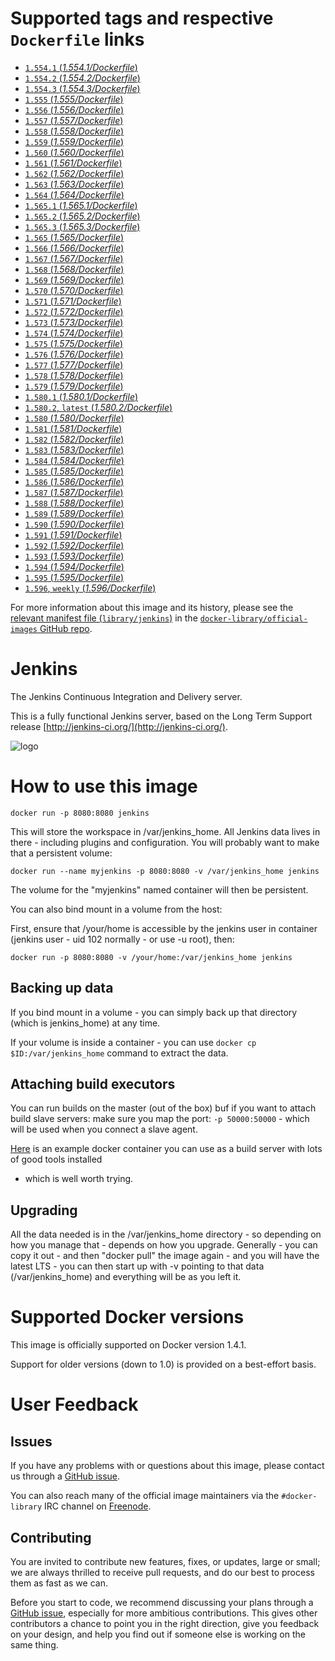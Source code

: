 # Supported tags and respective `Dockerfile` links

- [`1.554.1` (*1.554.1/Dockerfile*)](https://github.com/cloudbees/jenkins-ci.org-docker/blob/f313389f8ab728d7b4207da36804ea54415c830b/1.554.1/Dockerfile)
- [`1.554.2` (*1.554.2/Dockerfile*)](https://github.com/cloudbees/jenkins-ci.org-docker/blob/f313389f8ab728d7b4207da36804ea54415c830b/1.554.2/Dockerfile)
- [`1.554.3` (*1.554.3/Dockerfile*)](https://github.com/cloudbees/jenkins-ci.org-docker/blob/40c3e3f46939b9f9dcf8d46e62fa7daa80485588/1.554.3/Dockerfile)
- [`1.555` (*1.555/Dockerfile*)](https://github.com/cloudbees/jenkins-ci.org-docker/blob/40c3e3f46939b9f9dcf8d46e62fa7daa80485588/1.555/Dockerfile)
- [`1.556` (*1.556/Dockerfile*)](https://github.com/cloudbees/jenkins-ci.org-docker/blob/40c3e3f46939b9f9dcf8d46e62fa7daa80485588/1.556/Dockerfile)
- [`1.557` (*1.557/Dockerfile*)](https://github.com/cloudbees/jenkins-ci.org-docker/blob/40c3e3f46939b9f9dcf8d46e62fa7daa80485588/1.557/Dockerfile)
- [`1.558` (*1.558/Dockerfile*)](https://github.com/cloudbees/jenkins-ci.org-docker/blob/40c3e3f46939b9f9dcf8d46e62fa7daa80485588/1.558/Dockerfile)
- [`1.559` (*1.559/Dockerfile*)](https://github.com/cloudbees/jenkins-ci.org-docker/blob/40c3e3f46939b9f9dcf8d46e62fa7daa80485588/1.559/Dockerfile)
- [`1.560` (*1.560/Dockerfile*)](https://github.com/cloudbees/jenkins-ci.org-docker/blob/40c3e3f46939b9f9dcf8d46e62fa7daa80485588/1.560/Dockerfile)
- [`1.561` (*1.561/Dockerfile*)](https://github.com/cloudbees/jenkins-ci.org-docker/blob/40c3e3f46939b9f9dcf8d46e62fa7daa80485588/1.561/Dockerfile)
- [`1.562` (*1.562/Dockerfile*)](https://github.com/cloudbees/jenkins-ci.org-docker/blob/40c3e3f46939b9f9dcf8d46e62fa7daa80485588/1.562/Dockerfile)
- [`1.563` (*1.563/Dockerfile*)](https://github.com/cloudbees/jenkins-ci.org-docker/blob/40c3e3f46939b9f9dcf8d46e62fa7daa80485588/1.563/Dockerfile)
- [`1.564` (*1.564/Dockerfile*)](https://github.com/cloudbees/jenkins-ci.org-docker/blob/40c3e3f46939b9f9dcf8d46e62fa7daa80485588/1.564/Dockerfile)
- [`1.565.1` (*1.565.1/Dockerfile*)](https://github.com/cloudbees/jenkins-ci.org-docker/blob/f313389f8ab728d7b4207da36804ea54415c830b/1.565.1/Dockerfile)
- [`1.565.2` (*1.565.2/Dockerfile*)](https://github.com/cloudbees/jenkins-ci.org-docker/blob/f313389f8ab728d7b4207da36804ea54415c830b/1.565.2/Dockerfile)
- [`1.565.3` (*1.565.3/Dockerfile*)](https://github.com/cloudbees/jenkins-ci.org-docker/blob/40c3e3f46939b9f9dcf8d46e62fa7daa80485588/1.565.3/Dockerfile)
- [`1.565` (*1.565/Dockerfile*)](https://github.com/cloudbees/jenkins-ci.org-docker/blob/40c3e3f46939b9f9dcf8d46e62fa7daa80485588/1.565/Dockerfile)
- [`1.566` (*1.566/Dockerfile*)](https://github.com/cloudbees/jenkins-ci.org-docker/blob/40c3e3f46939b9f9dcf8d46e62fa7daa80485588/1.566/Dockerfile)
- [`1.567` (*1.567/Dockerfile*)](https://github.com/cloudbees/jenkins-ci.org-docker/blob/40c3e3f46939b9f9dcf8d46e62fa7daa80485588/1.567/Dockerfile)
- [`1.568` (*1.568/Dockerfile*)](https://github.com/cloudbees/jenkins-ci.org-docker/blob/40c3e3f46939b9f9dcf8d46e62fa7daa80485588/1.568/Dockerfile)
- [`1.569` (*1.569/Dockerfile*)](https://github.com/cloudbees/jenkins-ci.org-docker/blob/40c3e3f46939b9f9dcf8d46e62fa7daa80485588/1.569/Dockerfile)
- [`1.570` (*1.570/Dockerfile*)](https://github.com/cloudbees/jenkins-ci.org-docker/blob/40c3e3f46939b9f9dcf8d46e62fa7daa80485588/1.570/Dockerfile)
- [`1.571` (*1.571/Dockerfile*)](https://github.com/cloudbees/jenkins-ci.org-docker/blob/40c3e3f46939b9f9dcf8d46e62fa7daa80485588/1.571/Dockerfile)
- [`1.572` (*1.572/Dockerfile*)](https://github.com/cloudbees/jenkins-ci.org-docker/blob/40c3e3f46939b9f9dcf8d46e62fa7daa80485588/1.572/Dockerfile)
- [`1.573` (*1.573/Dockerfile*)](https://github.com/cloudbees/jenkins-ci.org-docker/blob/40c3e3f46939b9f9dcf8d46e62fa7daa80485588/1.573/Dockerfile)
- [`1.574` (*1.574/Dockerfile*)](https://github.com/cloudbees/jenkins-ci.org-docker/blob/40c3e3f46939b9f9dcf8d46e62fa7daa80485588/1.574/Dockerfile)
- [`1.575` (*1.575/Dockerfile*)](https://github.com/cloudbees/jenkins-ci.org-docker/blob/40c3e3f46939b9f9dcf8d46e62fa7daa80485588/1.575/Dockerfile)
- [`1.576` (*1.576/Dockerfile*)](https://github.com/cloudbees/jenkins-ci.org-docker/blob/40c3e3f46939b9f9dcf8d46e62fa7daa80485588/1.576/Dockerfile)
- [`1.577` (*1.577/Dockerfile*)](https://github.com/cloudbees/jenkins-ci.org-docker/blob/40c3e3f46939b9f9dcf8d46e62fa7daa80485588/1.577/Dockerfile)
- [`1.578` (*1.578/Dockerfile*)](https://github.com/cloudbees/jenkins-ci.org-docker/blob/40c3e3f46939b9f9dcf8d46e62fa7daa80485588/1.578/Dockerfile)
- [`1.579` (*1.579/Dockerfile*)](https://github.com/cloudbees/jenkins-ci.org-docker/blob/40c3e3f46939b9f9dcf8d46e62fa7daa80485588/1.579/Dockerfile)
- [`1.580.1` (*1.580.1/Dockerfile*)](https://github.com/cloudbees/jenkins-ci.org-docker/blob/40c3e3f46939b9f9dcf8d46e62fa7daa80485588/1.580.1/Dockerfile)
- [`1.580.2`, `latest` (*1.580.2/Dockerfile*)](https://github.com/cloudbees/jenkins-ci.org-docker/blob/c39540d22e2a9c20e691cbdc4c9c54aee77be357/1.580.2/Dockerfile)
- [`1.580` (*1.580/Dockerfile*)](https://github.com/cloudbees/jenkins-ci.org-docker/blob/40c3e3f46939b9f9dcf8d46e62fa7daa80485588/1.580/Dockerfile)
- [`1.581` (*1.581/Dockerfile*)](https://github.com/cloudbees/jenkins-ci.org-docker/blob/40c3e3f46939b9f9dcf8d46e62fa7daa80485588/1.581/Dockerfile)
- [`1.582` (*1.582/Dockerfile*)](https://github.com/cloudbees/jenkins-ci.org-docker/blob/40c3e3f46939b9f9dcf8d46e62fa7daa80485588/1.582/Dockerfile)
- [`1.583` (*1.583/Dockerfile*)](https://github.com/cloudbees/jenkins-ci.org-docker/blob/40c3e3f46939b9f9dcf8d46e62fa7daa80485588/1.583/Dockerfile)
- [`1.584` (*1.584/Dockerfile*)](https://github.com/cloudbees/jenkins-ci.org-docker/blob/40c3e3f46939b9f9dcf8d46e62fa7daa80485588/1.584/Dockerfile)
- [`1.585` (*1.585/Dockerfile*)](https://github.com/cloudbees/jenkins-ci.org-docker/blob/40c3e3f46939b9f9dcf8d46e62fa7daa80485588/1.585/Dockerfile)
- [`1.586` (*1.586/Dockerfile*)](https://github.com/cloudbees/jenkins-ci.org-docker/blob/40c3e3f46939b9f9dcf8d46e62fa7daa80485588/1.586/Dockerfile)
- [`1.587` (*1.587/Dockerfile*)](https://github.com/cloudbees/jenkins-ci.org-docker/blob/40c3e3f46939b9f9dcf8d46e62fa7daa80485588/1.587/Dockerfile)
- [`1.588` (*1.588/Dockerfile*)](https://github.com/cloudbees/jenkins-ci.org-docker/blob/40c3e3f46939b9f9dcf8d46e62fa7daa80485588/1.588/Dockerfile)
- [`1.589` (*1.589/Dockerfile*)](https://github.com/cloudbees/jenkins-ci.org-docker/blob/40c3e3f46939b9f9dcf8d46e62fa7daa80485588/1.589/Dockerfile)
- [`1.590` (*1.590/Dockerfile*)](https://github.com/cloudbees/jenkins-ci.org-docker/blob/40c3e3f46939b9f9dcf8d46e62fa7daa80485588/1.590/Dockerfile)
- [`1.591` (*1.591/Dockerfile*)](https://github.com/cloudbees/jenkins-ci.org-docker/blob/40c3e3f46939b9f9dcf8d46e62fa7daa80485588/1.591/Dockerfile)
- [`1.592` (*1.592/Dockerfile*)](https://github.com/cloudbees/jenkins-ci.org-docker/blob/40c3e3f46939b9f9dcf8d46e62fa7daa80485588/1.592/Dockerfile)
- [`1.593` (*1.593/Dockerfile*)](https://github.com/cloudbees/jenkins-ci.org-docker/blob/c39540d22e2a9c20e691cbdc4c9c54aee77be357/1.593/Dockerfile)
- [`1.594` (*1.594/Dockerfile*)](https://github.com/cloudbees/jenkins-ci.org-docker/blob/c39540d22e2a9c20e691cbdc4c9c54aee77be357/1.594/Dockerfile)
- [`1.595` (*1.595/Dockerfile*)](https://github.com/cloudbees/jenkins-ci.org-docker/blob/c39540d22e2a9c20e691cbdc4c9c54aee77be357/1.595/Dockerfile)
- [`1.596`, `weekly` (*1.596/Dockerfile*)](https://github.com/cloudbees/jenkins-ci.org-docker/blob/c39540d22e2a9c20e691cbdc4c9c54aee77be357/1.596/Dockerfile)

For more information about this image and its history, please see the [relevant
manifest file
(`library/jenkins`)](https://github.com/docker-library/official-images/blob/master/library/jenkins)
in the [`docker-library/official-images` GitHub
repo](https://github.com/docker-library/official-images).

# Jenkins

The Jenkins Continuous Integration and Delivery server.

This is a fully functional Jenkins server, based on the Long Term Support
release [http://jenkins-ci.org/](http://jenkins-ci.org/).

![logo](http://jenkins-ci.org/sites/default/files/jenkins_logo.png)

# How to use this image

    docker run -p 8080:8080 jenkins

This will store the workspace in /var/jenkins_home. All Jenkins data lives in
there - including plugins and configuration. You will probably want to make that
a persistent volume:

    docker run --name myjenkins -p 8080:8080 -v /var/jenkins_home jenkins

The volume for the "myjenkins" named container will then be persistent.

You can also bind mount in a volume from the host:

First, ensure that /your/home is accessible by the jenkins user in container
(jenkins user - uid 102 normally - or use -u root), then:

    docker run -p 8080:8080 -v /your/home:/var/jenkins_home jenkins

## Backing up data

If you bind mount in a volume - you can simply back up that directory (which is
jenkins_home) at any time.

If your volume is inside a container - you can use `docker cp
$ID:/var/jenkins_home` command to extract the data.

## Attaching build executors

You can run builds on the master (out of the box) buf if you want to attach
build slave servers: make sure you map the port: `-p 50000:50000` - which will
be used when you connect a slave agent.

[Here](https://registry.hub.docker.com/u/maestrodev/build-agent/) is an example
docker container you can use as a build server with lots of good tools installed
- which is well worth trying.

## Upgrading

All the data needed is in the /var/jenkins_home directory - so depending on how
you manage that - depends on how you upgrade. Generally - you can copy it out -
and then "docker pull" the image again - and you will have the latest LTS - you
can then start up with -v pointing to that data (/var/jenkins_home) and
everything will be as you left it.

# Supported Docker versions

This image is officially supported on Docker version 1.4.1.

Support for older versions (down to 1.0) is provided on a best-effort basis.

# User Feedback

## Issues

If you have any problems with or questions about this image, please contact us
 through a [GitHub issue](https://github.com/cloudbees/jenkins-ci.org-docker/issues).

You can also reach many of the official image maintainers via the
`#docker-library` IRC channel on [Freenode](https://freenode.net).

## Contributing

You are invited to contribute new features, fixes, or updates, large or small;
we are always thrilled to receive pull requests, and do our best to process them
as fast as we can.

Before you start to code, we recommend discussing your plans
through a [GitHub issue](https://github.com/cloudbees/jenkins-ci.org-docker/issues), especially for more ambitious
contributions. This gives other contributors a chance to point you in the right
direction, give you feedback on your design, and help you find out if someone
else is working on the same thing.

